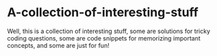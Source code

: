 # A-collection-of-interesting-stuff
Well, this is a collection of interesting stuff, some are solutions for tricky coding questions, some are code snippets for memorizing important concepts, and some are just for fun!
